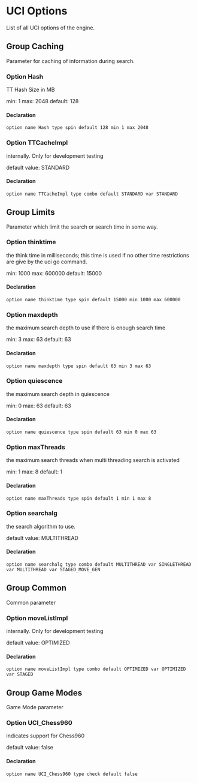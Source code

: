 # UCI Options
List of all UCI options of the engine.
## Group Caching
Parameter for caching of information during search.
### Option Hash
TT Hash Size in MB

min: 1
max: 2048
default: 128

#### Declaration
    option name Hash type spin default 128 min 1 max 2048
### Option TTCacheImpl
internally. Only for development testing

default value: STANDARD

#### Declaration
    option name TTCacheImpl type combo default STANDARD var STANDARD
## Group Limits
Parameter which limit the search or search time in some way.
### Option thinktime
the think time in milliseconds; this time is used if no other time restrictions are give by the uci go command.

min: 1000
max: 600000
default: 15000

#### Declaration
    option name thinktime type spin default 15000 min 1000 max 600000
### Option maxdepth
the maximum search depth to use if there is enough search time

min: 3
max: 63
default: 63

#### Declaration
    option name maxdepth type spin default 63 min 3 max 63
### Option quiescence
the maximum search depth in quiescence

min: 0
max: 63
default: 63

#### Declaration
    option name quiescence type spin default 63 min 0 max 63
### Option maxThreads
the maximum search threads when multi threading search is activated

min: 1
max: 8
default: 1

#### Declaration
    option name maxThreads type spin default 1 min 1 max 8
### Option searchalg
the search algorithm to use.

default value: MULTITHREAD

#### Declaration
    option name searchalg type combo default MULTITHREAD var SINGLETHREAD var MULTITHREAD var STAGED_MOVE_GEN
## Group Common
Common parameter
### Option moveListImpl
internally. Only for development testing

default value: OPTIMIZED

#### Declaration
    option name moveListImpl type combo default OPTIMIZED var OPTIMIZED var STAGED
## Group Game Modes
Game Mode parameter
### Option UCI_Chess960
indicates support for Chess960

default value: false

#### Declaration
    option name UCI_Chess960 type check default false


